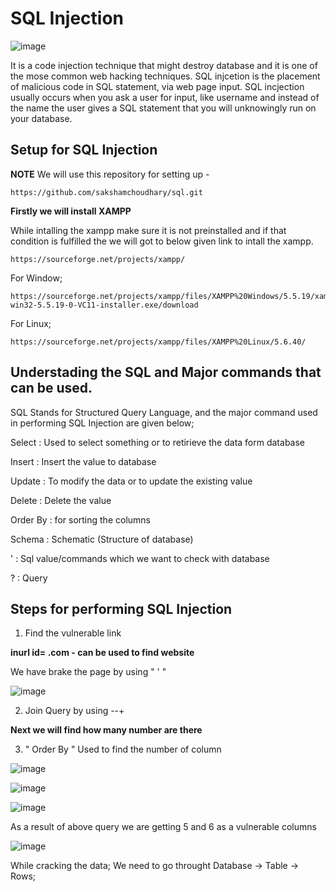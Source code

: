 # SQL Injection 

![image](https://user-images.githubusercontent.com/60937657/198902914-580df9a4-f051-4a21-a4ed-aeef2b2e94f7.png)

It is a code injection technique that might destroy database and it is one of the mose common web hacking techniques. SQL injcetion is the placement of malicious code in SQL statement, via web page input. SQL incjection usually occurs when you ask a user for input, like username and instead of the name the user gives a SQL statement that you will unknowingly run on your database. 

## Setup for SQL Injection 

**NOTE** We will use this repository for setting up - 

``` 
https://github.com/sakshamchoudhary/sql.git 
```

**Firstly we will install XAMPP** 

While intalling the xampp make sure it is not preinstalled and if that condition is fulfilled the we will got to below given link to intall the xampp. 

``` 
https://sourceforge.net/projects/xampp/
```

For Window;

``` 
https://sourceforge.net/projects/xampp/files/XAMPP%20Windows/5.5.19/xampp-win32-5.5.19-0-VC11-installer.exe/download
```

For Linux;

```
https://sourceforge.net/projects/xampp/files/XAMPP%20Linux/5.6.40/
```

## Understading the SQL and Major commands that can be used. 

SQL Stands for Structured Query Language, and the major command used in performing SQL Injection are given below;

Select : Used to select something or to retirieve the data form database 

Insert : Insert the value to database 

Update : To modify the data or to update the existing value 

Delete : Delete the value 

Order By : for sorting the columns

Schema : Schematic (Structure of database)

' : Sql value/commands which we want to check with database 

? : Query 

## Steps for performing SQL Injection 

1. Find the vulnerable link 

**inurl id= .com - can be used to find website**

We have brake the page by using " ' "

![image](https://user-images.githubusercontent.com/60937657/203272514-02d6327d-931e-4e8c-970b-ec3780bda1d1.png)

2. Join Query by using --+

**Next we will find how many number are there**

3. " Order By " Used to find the number of column 

![image](https://user-images.githubusercontent.com/60937657/203273611-ab5a2e1b-8266-48e9-b0a7-2fb09a182b3c.png)

![image](https://user-images.githubusercontent.com/60937657/203273683-a085cb7e-1722-4250-a938-8cdc7563ff09.png)

![image](https://user-images.githubusercontent.com/60937657/203292475-12cda540-ef5b-421c-be0a-861d580360d5.png)

As a result of above query we are getting 5 and 6 as a vulnerable columns 

![image](https://user-images.githubusercontent.com/60937657/203292614-0867c158-f3ec-4dde-b404-54ad0c19b35c.png)

While cracking the data;
We need to go throught Database -> Table -> Rows;

